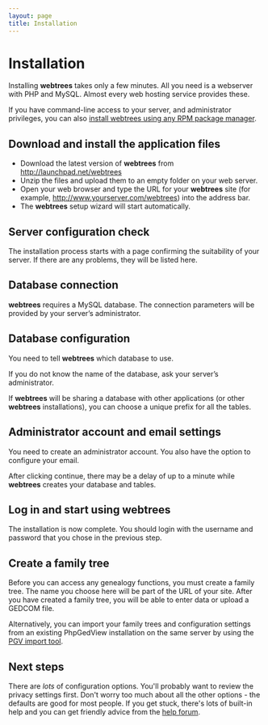 ```yaml
---
layout: page
title: Installation
---
```


# Installation

Installing **webtrees** takes only a few minutes. All you need is a webserver with PHP and MySQL. Almost every web hosting service provides these.

If you have command-line access to your server, and administrator privileges, you can also [install webtrees using any RPM package manager](https://wiki.webtrees.net/en/Installation_using_RPM).

## Download and install the application files

- Download the latest version of **webtrees** from <http://launchpad.net/webtrees>
- Unzip the files and upload them to an empty folder on your web server.
- Open your web browser and type the URL for your **webtrees** site (for example, <http://www.yourserver.com/webtrees>) into the address bar.
- The **webtrees** setup wizard will start automatically.

## Server configuration check

The installation process starts with a page confirming the suitability of your server. If there are any problems, they will be listed here.

## Database connection

**webtrees** requires a MySQL database. The connection parameters will be provided by your server’s administrator.

## Database configuration

You need to tell **webtrees** which database to use.

If you do not know the name of the database, ask your server’s administrator.

If **webtrees** will be sharing a database with other applications (or other **webtrees** installations), you can choose a unique prefix for all the tables.

## Administrator account and email settings

You need to create an administrator account. You also have the option to configure your email.

After clicking continue, there may be a delay of up to a minute while **webtrees** creates your database and tables.

## Log in and start using webtrees

The installation is now complete. You should login with the username and password that you chose in the previous step.

## Create a family tree

Before you can access any genealogy functions, you must create a family tree. The name you choose here will be part of the URL of your site. After you have created a family tree, you will be able to enter data or upload a GEDCOM file.

Alternatively, you can import your family trees and configuration settings from an existing PhpGedView installation on the same server by using the [PGV import tool](converting-from-phpgedview).

## Next steps

There are _lots_ of configuration options. You'll probably want to review the privacy settings first. Don't worry too much about all the other options - the defaults are good for most people. If you get stuck, there's lots of built-in help and you can get friendly advice from the [help forum](http://www.webtrees.net/forum).
